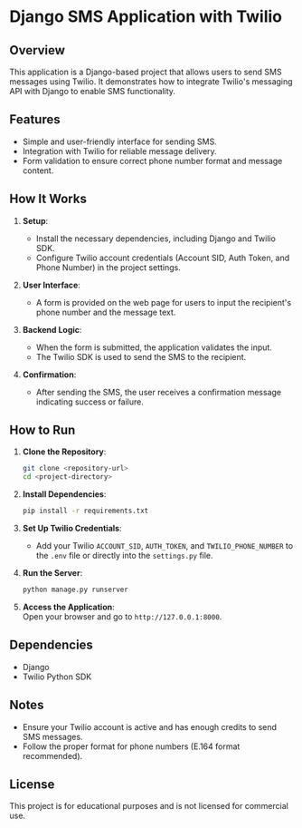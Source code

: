 
# Django SMS Application with Twilio  

## Overview  
This application is a Django-based project that allows users to send SMS messages using Twilio. 
It demonstrates how to integrate Twilio's messaging API with Django to enable SMS functionality.  

## Features  
- Simple and user-friendly interface for sending SMS.  
- Integration with Twilio for reliable message delivery.  
- Form validation to ensure correct phone number format and message content.  

## How It Works  

1. **Setup**:  
   - Install the necessary dependencies, including Django and Twilio SDK.  
   - Configure Twilio account credentials (Account SID, Auth Token, and Phone Number) in the project settings.  

2. **User Interface**:  
   - A form is provided on the web page for users to input the recipient's phone number and the message text.  

3. **Backend Logic**:  
   - When the form is submitted, the application validates the input.  
   - The Twilio SDK is used to send the SMS to the recipient.  

4. **Confirmation**:  
   - After sending the SMS, the user receives a confirmation message indicating success or failure.  

## How to Run  

1. **Clone the Repository**:  
   ```bash  
   git clone <repository-url>  
   cd <project-directory>  
   ```  

2. **Install Dependencies**:  
   ```bash  
   pip install -r requirements.txt  
   ```  

3. **Set Up Twilio Credentials**:  
   - Add your Twilio `ACCOUNT_SID`, `AUTH_TOKEN`, and `TWILIO_PHONE_NUMBER` to the `.env` file or directly into the `settings.py` file.  

4. **Run the Server**:  
   ```bash  
   python manage.py runserver  
   ```  

5. **Access the Application**:  
   Open your browser and go to `http://127.0.0.1:8000`.  

## Dependencies  
- Django  
- Twilio Python SDK  

## Notes  
- Ensure your Twilio account is active and has enough credits to send SMS messages.  
- Follow the proper format for phone numbers (E.164 format recommended).  

## License  
This project is for educational purposes and is not licensed for commercial use.  
